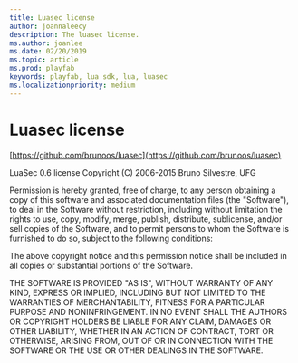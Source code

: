 ```yaml
---
title: Luasec license
author: joannaleecy
description: The luasec license.
ms.author: joanlee
ms.date: 02/20/2019
ms.topic: article
ms.prod: playfab
keywords: playfab, lua sdk, lua, luasec
ms.localizationpriority: medium
---
```


# Luasec license

[https://github.com/brunoos/luasec](https://github.com/brunoos/luasec)

LuaSec 0.6 license
Copyright (C) 2006-2015 Bruno Silvestre, UFG

Permission is hereby granted, free  of charge, to any person obtaining
a  copy  of this  software  and  associated  documentation files  (the
"Software"), to  deal in  the Software without  restriction, including
without limitation  the rights to  use, copy, modify,  merge, publish,
distribute,  sublicense, and/or sell  copies of  the Software,  and to
permit persons to whom the Software  is furnished to do so, subject to
the following conditions:

The  above  copyright  notice  and  this permission  notice  shall  be
included in all copies or substantial portions of the Software.

THE  SOFTWARE IS  PROVIDED  "AS  IS", WITHOUT  WARRANTY  OF ANY  KIND,
EXPRESS OR  IMPLIED, INCLUDING  BUT NOT LIMITED  TO THE  WARRANTIES OF
MERCHANTABILITY,    FITNESS    FOR    A   PARTICULAR    PURPOSE    AND
NONINFRINGEMENT. IN NO EVENT SHALL THE AUTHORS OR COPYRIGHT HOLDERS BE
LIABLE FOR ANY CLAIM, DAMAGES OR OTHER LIABILITY, WHETHER IN AN ACTION
OF CONTRACT, TORT OR OTHERWISE,  ARISING FROM, OUT OF OR IN CONNECTION
WITH THE SOFTWARE OR THE USE OR OTHER DEALINGS IN THE SOFTWARE.